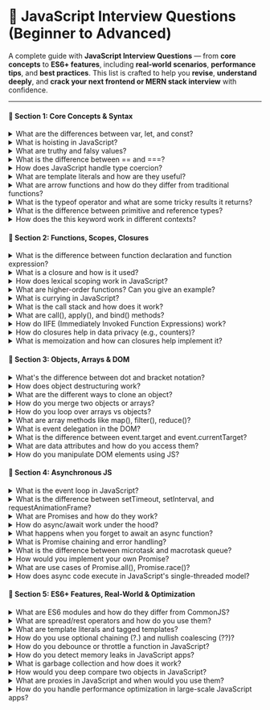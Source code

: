# 📘 JavaScript Interview Questions (Beginner to Advanced)

A complete guide with **JavaScript Interview Questions** — from **core concepts** to **ES6+ features**, including **real-world scenarios**, **performance tips**, and **best practices**. This list is crafted to help you **revise**, **understand deeply**, and **crack your next frontend or MERN stack interview** with confidence.

---
#### 🔹 Section 1: Core Concepts & Syntax
<details>
  <summary>What are the differences between var, let, and const?</summary>
  
  **Scope:**
  - `var`: Function-scoped or globally-scoped
  - `let` & `const`: Block-scoped
  
  **Hoisting:**
  - `var`: Hoisted and initialized with `undefined`
  - `let` & `const`: Hoisted but not initialized (Temporal Dead Zone)
  
  **Re-declaration:**
  - `var`: Can be re-declared
  - `let` & `const`: Cannot be re-declared in same scope
  
  **Re-assignment:**
  - `var` & `let`: Can be re-assigned
  - `const`: Cannot be re-assigned (but objects/arrays can be mutated)
  
  ```javascript
  // var example
  function example() {
    if (true) {
      var x = 1;
    }
    console.log(x); // 1 (accessible outside block)
  }
  
  // let/const example
  function example2() {
    if (true) {
      let y = 1;
      const z = 2;
    }
    console.log(y); // ReferenceError
  }
  ```
</details>

<details>
  <summary>What is hoisting in JavaScript?</summary>
  
  Hoisting is JavaScript's behavior of moving variable and function declarations to the top of their scope during compilation phase.
  
  **Function Hoisting:**
  ```javascript
  console.log(myFunction()); // "Hello!" - works due to hoisting
  
  function myFunction() {
    return "Hello!";
  }
  ```
  
  **Variable Hoisting:**
  ```javascript
  console.log(x); // undefined (not ReferenceError)
  var x = 5;
  
  // Equivalent to:
  // var x;
  // console.log(x);
  // x = 5;
  ```
  
  **let/const Hoisting (Temporal Dead Zone):**
  ```javascript
  console.log(y); // ReferenceError
  let y = 10;
  ```
</details>

<details>
  <summary>What are truthy and falsy values?</summary>
  
  **Falsy values (8 total):**
  - `false`, `0`, `-0`, `0n`, `""`, `null`, `undefined`, `NaN`
  
  **Everything else is truthy**, including:
  - `"0"`, `"false"`, `[]`, `{}`, `function(){}`
  
  ```javascript
  // Examples
  if ("") console.log("won't run"); // falsy
  if ("0") console.log("will run"); // truthy
  if ([]) console.log("will run"); // truthy
  if ({}) console.log("will run"); // truthy
  
  // Practical use
  const name = user.name || "Anonymous";
  ```
</details>

<details>
  <summary>What is the difference between == and ===?</summary>
  
  **== (Loose Equality):**
  - Performs type coercion before comparison
  - Can lead to unexpected results
  
  **=== (Strict Equality):**
  - No type coercion
  - Compares both value and type
  
  ```javascript
  // == examples
  1 == "1"        // true (string coerced to number)
  true == 1       // true 
  null == undefined // true
  [] == ""        // true
  
  // === examples
  1 === "1"       // false
  true === 1      // false
  null === undefined // false
  
  // Best practice: always use ===
  ```
</details>

<details>
  <summary>How does JavaScript handle type coercion?</summary>
  
  JavaScript automatically converts types when needed (implicit coercion).
  
  **String Coercion:**
  ```javascript
  "5" + 3        // "53" (number to string)
  "5" + true     // "5true"
  "5" + null     // "5null"
  ```
  
  **Number Coercion:**
  ```javascript
  "5" - 3        // 2 (string to number)
  "5" * "2"      // 10
  +"42"          // 42 (unary + operator)
  ```
  
  **Boolean Coercion:**
  ```javascript
  Boolean("")    // false
  Boolean("0")   // true
  Boolean([])    // true
  Boolean({})    // true
  ```
</details>

<details>
  <summary>What are template literals and how are they useful?</summary>
  
  Template literals use backticks (`) and allow:
  - String interpolation with `${}`
  - Multi-line strings
  - Tagged templates
  
  ```javascript
  const name = "Deepak";
  const age = 25;
  
  // String interpolation
  const message = `Hello, ${name}! You are ${age} years old.`;
  
  // Multi-line strings
  const html = `
    <div>
      <h1>${name}</h1>
      <p>Age: ${age}</p>
    </div>
  `;
  
  // Expressions
  const result = `Total: ${10 + 20}`;
  
  // Tagged templates
  function highlight(strings, ...values) {
    return strings.reduce((result, string, i) => {
      return result + string + (values[i] ? `<mark>${values[i]}</mark>` : '');
    }, '');
  }
  
  const highlighted = highlight`Hello ${name}, you are ${age} years old!`;
  ```
</details>

<details>
  <summary>What are arrow functions and how do they differ from traditional functions?</summary>
  
  **Syntax:**
  ```javascript
  // Traditional function
  function add(a, b) {
    return a + b;
  }
  
  // Arrow function
  const add = (a, b) => a + b;
  
  // Various arrow function forms
  const single = x => x * 2;           // single parameter
  const multiple = (x, y) => x + y;    // multiple parameters
  const block = x => {                 // block body
    const result = x * 2;
    return result;
  };
  ```
  
  **Key Differences:**
  1. **`this` binding**: Lexically bound (inherited from enclosing scope)
  2. **No `arguments` object**
  3. **Cannot be used as constructors**
  4. **No hoisting** (function expressions)
  
  ```javascript
  // this binding example
  const obj = {
    name: "Deepak",
    traditional: function() {
      console.log(this.name); // "Deepak"
    },
    arrow: () => {
      console.log(this.name); // undefined (window.name)
    }
  };
  ```
</details>

<details>
  <summary>What is the typeof operator and what are some tricky results it returns?</summary>
  
  `typeof` returns a string indicating the type of operand.
  
  **Normal cases:**
  ```javascript
  typeof 42          // "number"
  typeof "hello"     // "string"
  typeof true        // "boolean"
  typeof undefined   // "undefined"
  typeof Symbol()    // "symbol"
  typeof 123n        // "bigint"
  typeof function(){} // "function"
  ```
  
  **Tricky cases:**
  ```javascript
  typeof null        // "object" (famous bug in JS)
  typeof []          // "object"
  typeof {}          // "object"
  typeof new Date()  // "object"
  typeof /regex/     // "object"
  typeof NaN         // "number"
  
  // Better type checking
  Array.isArray([])           // true
  Object.prototype.toString.call(null) // "[object Null]"
  ```
</details>

<details>
  <summary>What is the difference between primitive and reference types?</summary>
  
  **Primitive Types:**
  - `number`, `string`, `boolean`, `undefined`, `null`, `symbol`, `bigint`
  - Stored by value
  - Immutable
  - Passed by value
  
  **Reference Types:**
  - `object`, `array`, `function`
  - Stored by reference
  - Mutable
  - Passed by reference
  
  ```javascript
  // Primitives
  let a = 10;
  let b = a;
  a = 20;
  console.log(b); // 10 (unchanged)
  
  // References
  let obj1 = { x: 10 };
  let obj2 = obj1;
  obj1.x = 20;
  console.log(obj2.x); // 20 (changed)
  
  // Function parameters
  function modifyPrimitive(num) {
    num = 100;
  }
  function modifyObject(obj) {
    obj.x = 100;
  }
  
  let number = 10;
  let object = { x: 10 };
  
  modifyPrimitive(number);
  modifyObject(object);
  
  console.log(number); // 10 (unchanged)
  console.log(object.x); // 100 (changed)
  ```
</details>

<details>
  <summary>How does the this keyword work in different contexts?</summary>
  
  `this` refers to the object that is executing the current function.
  
  **Global Context:**
  ```javascript
  console.log(this); // Window object (browser) or global (Node.js)
  ```
  
  **Object Method:**
  ```javascript
  const obj = {
    name: "Deepak",
    greet() {
      console.log(this.name); // "Deepak"
    }
  };
  ```
  
  **Constructor Function:**
  ```javascript
  function Person(name) {
    this.name = name;
  }
  const person = new Person("Deepak");
  ```
  
  **Arrow Functions:**
  ```javascript
  const obj = {
    name: "Deepak",
    greet: () => {
      console.log(this.name); // undefined (lexical this)
    }
  };
  ```
  
  **Event Handlers:**
  ```javascript
  button.addEventListener('click', function() {
    console.log(this); // button element
  });
  
  button.addEventListener('click', () => {
    console.log(this); // Window object
  });
  ```
  
  **Explicit Binding:**
  ```javascript
  const obj = { name: "Deepak" };
  function greet() {
    console.log(this.name);
  }
  
  greet.call(obj);    // "Deepak"
  greet.apply(obj);   // "Deepak"
  greet.bind(obj)();  // "Deepak"
  ```
</details>

#### 🔹  Section 2: Functions, Scopes, Closures

<details>
  <summary>What is the difference between function declaration and function expression?</summary>
  
  **Function Declaration:**
  ```javascript
  // Hoisted - can be called before definition
  console.log(add(2, 3)); // 5
  
  function add(a, b) {
    return a + b;
  }
  ```
  
  **Function Expression:**
  ```javascript
  // Not hoisted - cannot be called before definition
  console.log(add(2, 3)); // TypeError
  
  const add = function(a, b) {
    return a + b;
  };
  ```
  
  **Named Function Expression:**
  ```javascript
  const factorial = function fact(n) {
    return n <= 1 ? 1 : n * fact(n - 1);
  };
  ```
  
  **Key Differences:**
  - **Hoisting**: Declarations are hoisted, expressions are not
  - **Conditional Creation**: Expressions can be created conditionally
  - **IIFE**: Only expressions can be immediately invoked
</details>

<details>
  <summary>What is a closure and how is it used?</summary>
  
  A closure is a function that has access to variables in its outer (enclosing) scope even after the outer function has returned.
  
  ```javascript
  function outerFunction(x) {
    // This is the outer function's scope
    
    function innerFunction(y) {
      // This inner function has access to x
      console.log(x + y);
    }
    
    return innerFunction;
  }
  
  const closure = outerFunction(10);
  closure(5); // 15
  ```
  
  **Practical Examples:**
  
  **1. Data Privacy:**
  ```javascript
  function createCounter() {
    let count = 0;
    
    return {
      increment: () => ++count,
      decrement: () => --count,
      getCount: () => count
    };
  }
  
  const counter = createCounter();
  console.log(counter.getCount()); // 0
  counter.increment();
  console.log(counter.getCount()); // 1
  ```
  
  **2. Function Factories:**
  ```javascript
  function multiplyBy(factor) {
    return function(number) {
      return number * factor;
    };
  }
  
  const double = multiplyBy(2);
  const triple = multiplyBy(3);
  
  console.log(double(5)); // 10
  console.log(triple(5)); // 15
  ```
</details>

<details>
  <summary>How does lexical scoping work in JavaScript?</summary>
  
  Lexical scoping means that the accessibility of variables is determined by where they are declared in the code structure.
  
  ```javascript
  const globalVar = "global";
  
  function outerFunction() {
    const outerVar = "outer";
    
    function innerFunction() {
      const innerVar = "inner";
      
      // Has access to all three variables
      console.log(globalVar); // "global"
      console.log(outerVar);  // "outer"
      console.log(innerVar);  // "inner"
    }
    
    innerFunction();
    // console.log(innerVar); // ReferenceError
  }
  
  outerFunction();
  ```
  
  **Scope Chain:**
  1. Local scope (current function)
  2. Enclosing scope (outer functions)
  3. Global scope
  
  ```javascript
  let x = 1;
  
  function a() {
    let x = 2;
    
    function b() {
      let x = 3;
      console.log(x); // 3 (local scope wins)
    }
    
    b();
    console.log(x); // 2
  }
  
  a();
  console.log(x); // 1
  ```
</details>

<details>
  <summary>What are higher-order functions? Can you give an example?</summary>
  
  Higher-order functions are functions that:
  - Take other functions as arguments, OR
  - Return functions as results
  
  **Examples:**
  
  **1. Functions that take functions as arguments:**
  ```javascript
  const numbers = [1, 2, 3, 4, 5];
  
  // map, filter, reduce are higher-order functions
  const doubled = numbers.map(x => x * 2);
  const evens = numbers.filter(x => x % 2 === 0);
  const sum = numbers.reduce((acc, x) => acc + x, 0);
  
  // Custom higher-order function
  function processArray(arr, callback) {
    const result = [];
    for (let i = 0; i < arr.length; i++) {
      result.push(callback(arr[i]));
    }
    return result;
  }
  
  const squared = processArray([1, 2, 3], x => x * x);
  ```
  
  **2. Functions that return functions:**
  ```javascript
  function createMultiplier(multiplier) {
    return function(x) {
      return x * multiplier;
    };
  }
  
  const double = createMultiplier(2);
  const triple = createMultiplier(3);
  
  console.log(double(5)); // 10
  console.log(triple(4)); // 12
  ```
  
  **3. Both (function composition):**
  ```javascript
  function compose(f, g) {
    return function(x) {
      return f(g(x));
    };
  }
  
  const addOne = x => x + 1;
  const double = x => x * 2;
  
  const addOneThenDouble = compose(double, addOne);
  console.log(addOneThenDouble(3)); // 8 (3 + 1 = 4, 4 * 2 = 8)
  ```
</details>

<details>
  <summary>What is currying in JavaScript?</summary>
  
  Currying is transforming a function with multiple arguments into a sequence of functions, each taking a single argument.
  
  **Basic Example:**
  ```javascript
  // Regular function
  function add(a, b, c) {
    return a + b + c;
  }
  
  // Curried version
  function curriedAdd(a) {
    return function(b) {
      return function(c) {
        return a + b + c;
      };
    };
  }
  
  // Usage
  console.log(add(1, 2, 3)); // 6
  console.log(curriedAdd(1)(2)(3)); // 6
  
  // Partial application
  const addOne = curriedAdd(1);
  const addOneAndTwo = addOne(2);
  console.log(addOneAndTwo(3)); // 6
  ```
  
  **Arrow Function Version:**
  ```javascript
  const curriedAdd = a => b => c => a + b + c;
  ```
  
  **Generic Curry Function:**
  ```javascript
  function curry(fn) {
    return function curried(...args) {
      if (args.length >= fn.length) {
        return fn.apply(this, args);
      }
      return function(...nextArgs) {
        return curried.apply(this, args.concat(nextArgs));
      };
    };
  }
  
  const add = (a, b, c) => a + b + c;
  const curriedAdd = curry(add);
  
  console.log(curriedAdd(1)(2)(3)); // 6
  console.log(curriedAdd(1, 2)(3)); // 6
  console.log(curriedAdd(1)(2, 3)); // 6
  ```
  
  **Practical Use Cases:**
  - Event handling
  - Reusable configuration functions
  - Functional composition
</details>

<details>
  <summary>What is the call stack and how does it work?</summary>
  
  The call stack is a data structure that keeps track of function calls in a JavaScript program. It uses a Last In, First Out (LIFO) principle.
  
  **How it works:**
  1. When a function is called, it's pushed onto the stack
  2. When a function returns, it's popped off the stack
  3. The engine executes functions from the top of the stack
  4. If the stack gets too deep, it causes a "stack overflow" error
  
  **Example:**
  ```javascript
  function first() {
    console.log('First function start');
    second();
    console.log('First function end');
  }
  
  function second() {
    console.log('Second function start');
    third();
    console.log('Second function end');
  }
  
  function third() {
    console.log('Third function');
  }
  
  first();
  ```
  
  **Call Stack Visualization:**
  ```
  Step 1: first() called
  ┌─────────┐
  │ first() │
  └─────────┘
  
  Step 2: second() called from first()
  ┌──────────┐
  │ second() │
  ├──────────┤
  │ first()  │
  └──────────┘
  
  Step 3: third() called from second()
  ┌─────────┐
  │ third() │
  ├─────────┤
  │second() │
  ├─────────┤
  │ first() │
  └─────────┘
  
  Step 4: third() returns
  ┌──────────┐
  │ second() │
  ├──────────┤
  │ first()  │
  └──────────┘
  
  Step 5: second() returns
  ┌─────────┐
  │ first() │
  └─────────┘
  
  Step 6: first() returns - stack empty
  ```
  
  **Stack Overflow Example:**
  ```javascript
  function recursiveFunction() {
    recursiveFunction(); // Infinite recursion
  }
  
  recursiveFunction(); // RangeError: Maximum call stack size exceeded
  ```
</details>

<details>
  <summary>What are call(), apply(), and bind() methods?</summary>
  
  These methods allow you to explicitly set the `this` context and invoke functions with specific arguments.
  
  **call():**
  - Invokes function immediately with specified `this` value
  - Arguments passed individually
  
  ```javascript
  const person = { name: 'Deepak' };
  
  function greet(greeting, punctuation) {
    console.log(`${greeting}, ${this.name}${punctuation}`);
  }
  
  greet.call(person, 'Hello', '!'); // "Hello, Deepak!"
  ```
  
  **apply():**
  - Similar to `call()` but arguments passed as an array
  - Useful when you have arguments in array form
  
  ```javascript
  const person = { name: 'Deepak' };
  
  function greet(greeting, punctuation) {
    console.log(`${greeting}, ${this.name}${punctuation}`);
  }
  
  greet.apply(person, ['Hello', '!']); // "Hello, Deepak!"
  
  // Practical use: finding max in array
  const numbers = [1, 5, 3, 9, 2];
  const max = Math.max.apply(null, numbers); // 9
  ```
  
  **bind():**
  - Returns a new function with specified `this` value
  - Does not invoke immediately
  - Can also partially apply arguments
  
  ```javascript
  const person = { name: 'Deepak' };
  
  function greet(greeting, punctuation) {
    console.log(`${greeting}, ${this.name}${punctuation}`);
  }
  
  const boundGreet = greet.bind(person, 'Hello');
  boundGreet('!'); // "Hello, Deepak!"
  
  // Event handler example
  const button = document.getElementById('myButton');
  const handler = {
    message: 'Button clicked!',
    handleClick: function(event) {
      console.log(this.message);
    }
  };
  
  button.addEventListener('click', handler.handleClick.bind(handler));
  ```
  
  **Comparison:**
  ```javascript
  const obj = { x: 42 };
  
  function test(a, b) {
    console.log(this.x, a, b);
  }
  
  test.call(obj, 1, 2);      // 42 1 2 (immediate invocation)
  test.apply(obj, [1, 2]);   // 42 1 2 (immediate invocation)
  test.bind(obj, 1, 2)();    // 42 1 2 (returns new function)
  ```
</details>

<details>
  <summary>How do IIFE (Immediately Invoked Function Expressions) work?</summary>
  
  IIFE is a function that runs immediately after it's defined. It's commonly used to create a private scope and avoid polluting the global namespace.
  
  **Basic Syntax:**
  ```javascript
  // Method 1: Wrapping function in parentheses
  (function() {
    console.log('IIFE executed!');
  })();
  
  // Method 2: Wrapping entire expression
  (function() {
    console.log('IIFE executed!');
  }());
  
  // Arrow function IIFE
  (() => {
    console.log('Arrow IIFE executed!');
  })();
  ```
  
  **With Parameters:**
  ```javascript
  (function(name, age) {
    console.log(`Hello, ${name}! You are ${age} years old.`);
  })('Deepak', 25);
  
  // Passing global objects
  (function(window, document) {
    // Use window and document safely
    console.log('Window:', window);
    console.log('Document:', document);
  })(window, document);
  ```
  
  **Creating Private Scope:**
  ```javascript
  const counter = (function() {
    let count = 0; // Private variable
    
    return {
      increment: function() {
        count++;
        return count;
      },
      decrement: function() {
        count--;
        return count;
      },
      getCount: function() {
        return count;
      }
    };
  })();
  
  console.log(counter.increment()); // 1
  console.log(counter.increment()); // 2
  console.log(counter.getCount());  // 2
  // console.log(count); // ReferenceError: count is not defined
  ```
  
  **Module Pattern:**
  ```javascript
  const MyModule = (function() {
    // Private variables and functions
    let privateVar = 'I am private';
    
    function privateFunction() {
      console.log('This is private');
    }
    
    // Public API
    return {
      publicMethod: function() {
        console.log('This is public');
        privateFunction(); // Can access private function
      },
      getPrivateVar: function() {
        return privateVar;
      }
    };
  })();
  
  MyModule.publicMethod(); // "This is public" then "This is private"
  console.log(MyModule.getPrivateVar()); // "I am private"
  ```
  
  **Use Cases:**
  - Avoiding global namespace pollution
  - Creating modules with private/public members
  - Initialization code that runs once
  - Creating closures with specific values
</details>

<details>
  <summary>How do closures help in data privacy (e.g., counters)?</summary>
  
  Closures provide a way to create private variables and methods in JavaScript by encapsulating data within a function scope that's not accessible from outside.
  
  **Simple Counter Example:**
  ```javascript
  function createCounter() {
    let count = 0; // Private variable
    
    return function() {
      count++; // Access to private variable
      return count;
    };
  }
  
  const counter1 = createCounter();
  const counter2 = createCounter();
  
  console.log(counter1()); // 1
  console.log(counter1()); // 2
  console.log(counter2()); // 1 (independent counter)
  console.log(counter1()); // 3
  
  // count is not accessible directly
  // console.log(count); // ReferenceError: count is not defined
  ```
  
  **Advanced Counter with Multiple Methods:**
  ```javascript
  function createAdvancedCounter(initialValue = 0) {
    let count = initialValue; // Private variable
    
    return {
      increment: function() {
        count++;
        return count;
      },
      decrement: function() {
        count--;
        return count;
      },
      getValue: function() {
        return count;
      },
      reset: function() {
        count = initialValue;
        return count;
      }
    };
  }
  
  const counter = createAdvancedCounter(10);
  console.log(counter.getValue()); // 10
  console.log(counter.increment()); // 11
  console.log(counter.decrement()); // 10
  console.log(counter.reset()); // 10
  ```
  
  **Bank Account Example:**
  ```javascript
  function createBankAccount(initialBalance) {
    let balance = initialBalance; // Private variable
    let transactionHistory = []; // Private variable
    
    return {
      deposit: function(amount) {
        if (amount > 0) {
          balance += amount;
          transactionHistory.push(`Deposited: $${amount}`);
          return balance;
        }
        throw new Error('Deposit amount must be positive');
      },
      
      withdraw: function(amount) {
        if (amount > 0 && amount <= balance) {
          balance -= amount;
          transactionHistory.push(`Withdrawn: $${amount}`);
          return balance;
        }
        throw new Error('Invalid withdrawal amount');
      },
      
      getBalance: function() {
        return balance;
      },
      
      getHistory: function() {
        return [...transactionHistory]; // Return copy, not reference
      }
    };
  }
  
  const account = createBankAccount(1000);
  console.log(account.deposit(200)); // 1200
  console.log(account.withdraw(100)); // 1100
  console.log(account.getBalance()); // 1100
  console.log(account.getHistory()); // ["Deposited: $200", "Withdrawn: $100"]
  
  // Private variables are not accessible
  // console.log(balance); // ReferenceError
  ```
  
  **Configuration Object with Private Settings:**
  ```javascript
  function createConfig() {
    const privateSettings = { // Private object
      apiKey: 'secret-key-123',
      debugMode: false,
      maxRetries: 3
    };
    
    return {
      get: function(key) {
        return privateSettings[key];
      },
      
      set: function(key, value) {
        if (key === 'apiKey') {
          throw new Error('API key cannot be changed');
        }
        privateSettings[key] = value;
      },
      
      isDebugMode: function() {
        return privateSettings.debugMode;
      }
    };
  }
  
  const config = createConfig();
  console.log(config.get('maxRetries')); // 3
  config.set('debugMode', true);
  console.log(config.isDebugMode()); // true
  // config.set('apiKey', 'new-key'); // Error: API key cannot be changed
  ```
</details>

<details>
  <summary>What is memoization and how can closures help implement it?</summary>
  
  Memoization is an optimization technique that stores the results of expensive function calls and returns the cached result when the same inputs occur again.
  
  **Basic Memoization Example:**
  ```javascript
  function memoize(fn) {
    const cache = {}; // Private cache using closure
    
    return function(...args) {
      const key = JSON.stringify(args);
      
      if (cache[key]) {
        console.log('Cache hit!');
        return cache[key];
      }
      
      console.log('Computing result...');
      const result = fn.apply(this, args);
      cache[key] = result;
      
      return result;
    };
  }
  
  // Expensive function example
  function fibonacci(n) {
    if (n <= 1) return n;
    return fibonacci(n - 1) + fibonacci(n - 2);
  }
  
  const memoizedFibonacci = memoize(fibonacci);
  
  console.log(memoizedFibonacci(10)); // Computing result... 55
  console.log(memoizedFibonacci(10)); // Cache hit! 55
  ```
  
  **Advanced Memoization with TTL (Time To Live):**
  ```javascript
  function memoizeWithTTL(fn, ttl = 5000) {
    const cache = {}; // Private cache
    
    return function(...args) {
      const key = JSON.stringify(args);
      const now = Date.now();
      
      // Check if cached result exists and hasn't expired
      if (cache[key] && (now - cache[key].timestamp) < ttl) {
        console.log('Cache hit!');
        return cache[key].value;
      }
      
      console.log('Computing result...');
      const result = fn.apply(this, args);
      
      // Store result with timestamp
      cache[key] = {
        value: result,
        timestamp: now
      };
      
      return result;
    };
  }
  
  const expensiveOperation = (x, y) => {
    // Simulate expensive operation
    let sum = 0;
    for (let i = 0; i < 1000000; i++) {
      sum += x * y;
    }
    return sum;
  };
  
  const memoizedOperation = memoizeWithTTL(expensiveOperation, 3000);
  ```
  
  **Memoization with Size Limit (LRU Cache):**
  ```javascript
  function memoizeWithLimit(fn, limit = 100) {
    const cache = new Map(); // Using Map to maintain insertion order
    
    return function(...args) {
      const key = JSON.stringify(args);
      
      if (cache.has(key)) {
        // Move to end (most recently used)
        const value = cache.get(key);
        cache.delete(key);
        cache.set(key, value);
        console.log('Cache hit!');
        return value;
      }
      
      console.log('Computing result...');
      const result = fn.apply(this, args);
      
      // Remove oldest entry if cache is full
      if (cache.size >= limit) {
        const firstKey = cache.keys().next().value;
        cache.delete(firstKey);
      }
      
      cache.set(key, result);
      return result;
    };
  }
  ```
  
  **Practical Example - API Call Memoization:**
  ```javascript
  function memoizeApiCall() {
    const cache = {}; // Private cache
    const pendingRequests = {}; // Prevent duplicate requests
    
    return async function fetchUser(userId) {
      const key = `user-${userId}`;
      
      // Return cached result if available
      if (cache[key]) {
        console.log('Returning cached user data');
        return cache[key];
      }
      
      // Return pending request if already in progress
      if (pendingRequests[key]) {
        console.log('Request already in progress, waiting...');
        return pendingRequests[key];
      }
      
      // Make new request
      console.log('Fetching user data from API...');
      const request = fetch(`/api/users/${userId}`)
        .then(response => response.json())
        .then(data => {
          cache[key] = data; // Cache the result
          delete pendingRequests[key]; // Remove from pending
          return data;
        })
        .catch(error => {
          delete pendingRequests[key]; // Remove from pending on error
          throw error;
        });
      
      pendingRequests[key] = request; // Track pending request
      return request;
    };
  }
  
  const memoizedFetchUser = memoizeApiCall();
  
  // Usage
  memoizedFetchUser(1).then(user => console.log(user));
  memoizedFetchUser(1).then(user => console.log(user)); // Returns cached result
  ```
  
  **Benefits of Closure-based Memoization:**
  - **Privacy**: Cache is not accessible from outside
  - **Persistence**: Cache persists between function calls
  - **Flexibility**: Can implement different caching strategies
  - **Memory Management**: Can implement cache expiration and limits
</details>

#### 🔹 Section 3: Objects, Arrays & DOM
<details>
  <summary>What's the difference between dot and bracket notation?</summary>
  
  **Dot Notation:**
  - Simpler and more concise
  - Cannot use reserved words or start with a number
  - Example: `obj.property`
  
  **Bracket Notation:**
  - More flexible, can use any string or variable
  - Useful for dynamic property access
  - Example: `obj["property"]` or `obj[varName]`
  
  ```javascript
  const obj = {
    "first-name": "Deepak",
    age: 25
  };
  
  console.log(obj.first-name); // SyntaxError
  console.log(obj["first-name"]); // "Deepak"
  
  const key = "age";
  console.log(obj[key]); // 25
  ```
</details>

<details>
  <summary>How does object destructuring work?</summary>
  
  Object destructuring allows unpacking values from objects into distinct variables.
  
  **Basic Syntax:**
  ```javascript
  const obj = { x: 1, y: 2 };
  const { x, y } = obj;
  
  console.log(x); // 1
  console.log(y); // 2
  ```
  
  **New Variable Names:**
  ```javascript
  const obj = { a: 1, b: 2 };
  const { a: alpha, b: beta } = obj;
  
  console.log(alpha); // 1
  console.log(beta); // 2
  ```
  
  **Default Values:**
  ```javascript
  const obj = { x: 1 };
  const { x, y = 10 } = obj;
  
  console.log(x); // 1
  console.log(y); // 10
  ```
  
  **Nested Destructuring:**
  ```javascript
  const obj = { p: 1, q: { r: 2 } };
  const { p, q: { r } } = obj;
  
  console.log(p); // 1
  console.log(r); // 2
  ```
  
  **Function Parameters:**
  ```javascript
  function logCoords({ x, y }) {
    console.log(`X: ${x}, Y: ${y}`);
  }
  
  const point = { x: 10, y: 20 };
  logCoords(point); // "X: 10, Y: 20"
  ```
</details>

<details>
  <summary>What are the different ways to clone an object?</summary>
  
  **1. Shallow Copy with Object.assign:**
  ```javascript
  const obj = { a: 1, b: 2 };
  const clone = Object.assign({}, obj);
  ```
  
  **2. Shallow Copy with Spread Operator:**
  ```javascript
  const obj = { a: 1, b: 2 };
  const clone = { ...obj };
  ```
  
  **3. Deep Copy with JSON.parse/JSON.stringify:**
  ```javascript
  const obj = { a: 1, b: { c: 2 } };
  const clone = JSON.parse(JSON.stringify(obj));
  ```
  
  **4. Deep Copy with Recursive Function:**
  ```javascript
  function deepClone(obj) {
    if (obj === null || typeof obj !== "object") {
      return obj;
    }
    
    if (Array.isArray(obj)) {
      const arrCopy = [];
      for (let item of obj) {
        arrCopy.push(deepClone(item));
      }
      return arrCopy;
    }
    
    const copy = {};
    for (let key in obj) {
      copy[key] = deepClone(obj[key]);
    }
    return copy;
  }
  
  const obj = { a: 1, b: { c: 2 } };
  const clone = deepClone(obj);
  ```
  
  **5. Using Libraries (e.g., Lodash):**
  ```javascript
  const _ = require('lodash');
  
  const obj = { a: 1, b: { c: 2 } };
  const clone = _.cloneDeep(obj);
  ```
</details>

<details>
  <summary>How do you merge two objects or arrays?</summary>
  
  **1. Merging Objects with Object.assign:**
  ```javascript
  const obj1 = { a: 1, b: 2 };
  const obj2 = { b: 3, c: 4 };
  
  const merged = Object.assign({}, obj1, obj2);
  // Merged: { a: 1, b: 3, c: 4 }
  ```
  
  **2. Merging Objects with Spread Operator:**
  ```javascript
  const obj1 = { a: 1, b: 2 };
  const obj2 = { b: 3, c: 4 };
  
  const merged = { ...obj1, ...obj2 };
  // Merged: { a: 1, b: 3, c: 4 }
  ```
  
  **3. Merging Arrays with concat:**
  ```javascript
  const arr1 = [1, 2, 3];
  const arr2 = [4, 5, 6];
  
  const merged = arr1.concat(arr2);
  // Merged: [1, 2, 3, 4, 5, 6]
  ```
  
  **4. Merging Arrays with Spread Operator:**
  ```javascript
  const arr1 = [1, 2, 3];
  const arr2 = [4, 5, 6];
  
  const merged = [...arr1, ...arr2];
  // Merged: [1, 2, 3, 4, 5, 6]
  ```
  
  **5. Deep Merge with Lodash:**
  ```javascript
  const _ = require('lodash');
  
  const obj1 = { a: 1, b: { x: 1 } };
  const obj2 = { b: { y: 2 }, c: 3 };
  
  const merged = _.merge({}, obj1, obj2);
  // Merged: { a: 1, b: { x: 1, y: 2 }, c: 3 }
  ```
</details>

<details>
  <summary>How do you loop over arrays vs objects?</summary>
  
  **Looping Over Arrays:**
  - Use `for`, `for...of`, or array methods (`forEach`, `map`, etc.)
  
  ```javascript
  const arr = [1, 2, 3];
  
  for (let i = 0; i < arr.length; i++) {
    console.log(arr[i]);
  }
  
  for (let value of arr) {
    console.log(value);
  }
  
  arr.forEach((value) => {
    console.log(value);
  });
  ```
  
  **Looping Over Objects:**
  - Use `for...in` or `Object.keys`/`Object.entries` with array methods
  
  ```javascript
  const obj = { a: 1, b: 2, c: 3 };
  
  for (let key in obj) {
    console.log(key, obj[key]);
  }
  
  Object.keys(obj).forEach((key) => {
    console.log(key, obj[key]);
  });
  
  Object.entries(obj).forEach(([key, value]) => {
    console.log(key, value);
  });
  ```
  
  **Key Differences:**
  - Arrays are ordered, objects are unordered
  - Arrays have a length property, objects do not
  - Use array methods for arrays, loop constructs for objects
</details>

<details>
  <summary>What are array methods like map(), filter(), reduce()?</summary>
  
  **map():**
  - Creates a new array by applying a function to each element
  - Does not modify the original array
  
  ```javascript
  const arr = [1, 2, 3];
  const doubled = arr.map(x => x * 2);
  // doubled: [2, 4, 6]
  ```
  
  **filter():**
  - Creates a new array with elements that pass the test implemented by the provided function
  - Does not modify the original array
  
  ```javascript
  const arr = [1, 2, 3, 4, 5];
  const evens = arr.filter(x => x % 2 === 0);
  // evens: [2, 4]
  ```
  
  **reduce():**
  - Executes a reducer function (that you provide) on each element of the array, resulting in a single output value
  - Does not modify the original array
  
  ```javascript
  const arr = [1, 2, 3, 4, 5];
  const sum = arr.reduce((acc, x) => acc + x, 0);
  // sum: 15
  ```
  
  **Chaining Example:**
  ```javascript
  const arr = [1, 2, 3, 4, 5];
  
  const result = arr
    .filter(x => x % 2 === 0)
    .map(x => x * 2)
    .reduce((acc, x) => acc + x, 0);
  
  // result: 20
  ```
</details>

<details>
  <summary>What is event delegation in the DOM?</summary>
  
  Event delegation is a technique that involves using a single event listener to manage events for multiple elements, typically by taking advantage of event bubbling.
  
  **Example Scenario:**
  - A list of items where each item has a button
  - Instead of adding a click event listener to each button, you add one to the parent element
  
  **Advantages:**
  - **Performance:** Fewer event listeners mean less memory usage and improved performance, especially with many elements
  - **Dynamic Elements:** Works for elements added in the future (e.g., via AJAX), as the event listener is on the parent
  
  **Example Code:**
  ```javascript
  // HTML structure
  <ul id="itemList">
    <li>Item 1 <button>Delete</button></li>
    <li>Item 2 <button>Delete</button></li>
    <li>Item 3 <button>Delete</button></li>
  </ul>
  
  // JavaScript
  document.getElementById('itemList').addEventListener('click', function(event) {
    if (event.target.tagName === 'BUTTON') {
      const listItem = event.target.parentNode;
      listItem.parentNode.removeChild(listItem);
    }
  });
  ```
</details>

<details>
  <summary>What is the difference between event.target and event.currentTarget?</summary>
  
  **event.target:**
  - Refers to the element that triggered the event (the "actual" target)
  - Could be a child element, if the event was triggered by a nested element
  
  **event.currentTarget:**
  - Refers to the element to which the event handler is attached (the "current" target)
  - Remains constant during the event propagation, unlike event.target
  
  **Example Code:**
  ```javascript
  // HTML structure
  <div id="parent">
    <button id="child">Click Me</button>
  </div>
  
  // JavaScript
  document.getElementById('parent').addEventListener('click', function(event) {
    console.log('event.target:', event.target.id);
    console.log('event.currentTarget:', event.currentTarget.id);
  });
  ```
  
  **In the example above:**
  - If the button is clicked:
    - `event.target` will be `"child"`
    - `event.currentTarget` will be `"parent"`
  - If the parent div is clicked:
    - Both `event.target` and `event.currentTarget` will be `"parent"`
</details>

<details>
  <summary>What are data attributes and how do you access them?</summary>
  
  Data attributes are custom attributes that start with `data-` and are used to store extra information on standard, semantic HTML elements.
  
  **Defining Data Attributes:**
  ```html
  <div id="myElement" data-user-id="123" data-role="admin"></div>
  ```
  
  **Accessing Data Attributes in JavaScript:**
  - Using `getAttribute` and `setAttribute` methods
  - Using the `dataset` property (modern browsers)
  
  **Example Code:**
  ```javascript
  // Using getAttribute
  const element = document.getElementById('myElement');
  const userId = element.getAttribute('data-user-id');
  const role = element.getAttribute('data-role');
  
  console.log(userId); // "123"
  console.log(role);   // "admin"
  
  // Using dataset
  const userId2 = element.dataset.userId;
  const role2 = element.dataset.role;
  
  console.log(userId2); // "123"
  console.log(role2);   // "admin"
  ```
  
  **Note:**
  - Data attributes are always stored as strings.
  - They are useful for embedding custom data attributes on all HTML elements.
  - They can be accessed and modified easily using JavaScript.
</details>

<details>
  <summary>How do you manipulate DOM elements using JS?</summary>
  
  JavaScript can manipulate DOM elements in several ways:
  
  **1. Selecting Elements:**
  - `getElementById`, `getElementsByClassName`, `getElementsByTagName`
  - `querySelector` and `querySelectorAll` (CSS selector syntax)
  
  **2. Modifying Elements:**
  - Changing `innerHTML`, `textContent`, or `innerText`
  - Modifying attributes with `setAttribute` or directly (e.g., `element.src = '...'`)
  - Changing styles with `style` property or `classList` methods
  
  **3. Creating and Inserting Elements:**
  - Creating elements with `document.createElement`
  - Inserting elements with `appendChild`, `insertBefore`, or `replaceChild`
  
  **4. Removing Elements:**
  - Removing with `removeChild` or `element.remove()`
  
  **Example Code:**
  ```javascript
  // HTML structure
  <div id="app"></div>
  
  // JavaScript
  const app = document.getElementById('app');
  
  // 1. Creating a new element
  const newElement = document.createElement('div');
  newElement.textContent = 'Hello, World!';
  newElement.setAttribute('data-role', 'message');
  
  // 2. Inserting the new element
  app.appendChild(newElement);
  
  // 3. Modifying the element
  newElement.style.color = 'blue';
  
  // 4. Removing the element
  // app.removeChild(newElement);
  ```
  
  **Note:**
  - Always ensure the DOM is fully loaded before manipulating it (e.g., place scripts at the end of the body or use `DOMContentLoaded` event).
  - Be cautious with `innerHTML` as it can expose your code to XSS attacks if used with untrusted content.
</details>

#### 🔹 Section 4: Asynchronous JS
<details>
  <summary>What is the event loop in JavaScript?</summary>
  
  The event loop is a mechanism that allows JavaScript to perform non-blocking I/O operations, despite being single-threaded, by offloading operations to the system kernel whenever possible.
  
  **How It Works:**
  1. Execute the top item in the stack (synchronous code).
  2. If the stack is empty, check the message queue.
  3. If there's a message in the queue, push its associated callback onto the stack.
  4. Repeat until the queue is empty or the stack is not empty.
  
  **Example:**
  ```javascript
  console.log('Start');
  
  setTimeout(() => {
    console.log('Timeout 1');
  }, 0);
  
  new Promise((resolve) => {
    console.log('Promise 1');
    resolve();
  }).then(() => {
    console.log('Promise 1 resolved');
  });
  
  setTimeout(() => {
    console.log('Timeout 2');
  }, 100);
  
  Promise.resolve().then(() => {
    console.log('Promise 2 resolved');
  });
  
  console.log('End');
  ```
  
  **Output Order:**
  1. Start
  2. Promise 1
  3. End
  4. Promise 1 resolved
  5. Promise 2 resolved
  6. Timeout 1
  7. Timeout 2
  
  **Note:**
  - The event loop enables JavaScript's concurrency model, allowing it to perform other tasks while waiting for I/O operations to complete.
  - Understanding the event loop is crucial for mastering asynchronous programming in JavaScript.
</details>

<details>
  <summary>What is the difference between setTimeout, setInterval, and requestAnimationFrame?</summary>
  
  **setTimeout:**
  - Executes a single callback after a specified delay (in milliseconds).
  - Does not repeat.
  
  **setInterval:**
  - Repeatedly executes a callback with a fixed time delay between each call.
  - Continues until cleared.
  
  **requestAnimationFrame:**
  - Tells the browser that you wish to perform an animation and requests that the browser calls a specified function to update an animation before the next repaint.
  - Optimized for animations, provides a smoother experience.
  
  **Example:**
  ```javascript
  console.log('Start');
  
  setTimeout(() => {
    console.log('setTimeout 1');
  }, 0);
  
  setInterval(() => {
    console.log('setInterval 1');
  }, 1000);
  
  requestAnimationFrame(() => {
    console.log('requestAnimationFrame 1');
  });
  
  setTimeout(() => {
    console.log('setTimeout 2');
  }, 0);
  
  requestAnimationFrame(() => {
    console.log('requestAnimationFrame 2');
  });
  
  console.log('End');
  ```
  
  **Output Order:**
  ```
  1. Start
  2. End
  3. requestAnimationFrame 1
  4. requestAnimationFrame 2
  5. setTimeout 1
  6. setTimeout 2
  7. setInterval 1 (after 1000ms)
  ```
  
  **Note:**
  - `setTimeout` and `setInterval` are part of the Web API, not the JavaScript language itself. They are provided by the browser (or Node.js) environment.
  - `requestAnimationFrame` is specifically designed for animations and should be preferred over `setTimeout`/`setInterval` for this purpose.
  - Always clear intervals with `clearInterval` to avoid potential memory leaks.
</details>

<details>
  <summary>What are Promises and how do they work?</summary>
  
  Promises are objects that represent the eventual completion (or failure) of an asynchronous operation and its resulting value.
  
  **States of a Promise:**
  - `pending`: Initial state, neither fulfilled nor rejected.
  - `fulfilled`: The operation completed successfully.
  - `rejected`: The operation failed.
  
  **Key Methods:**
  - `then(onFulfilled, onRejected)`: Adds fulfillment and rejection handlers to the promise, and returns a new promise resolving to the return value of the called handler.
  - `catch(onRejected)`: Adds a rejection handler callback to the promise and returns a new promise.
  - `finally(onFinally)`: Adds a handler to be called when the promise is settled, regardless of its outcome.
  
  **Example:**
  ```javascript
  const myPromise = new Promise((resolve, reject) => {
    setTimeout(() => {
      resolve('Success!');
      // or
      reject('Error!');
    }, 1000);
  });
  
  myPromise
    .then(result => {
      console.log(result); // 'Success!'
    })
    .catch(error => {
      console.log(error); // 'Error!'
    })
    .finally(() => {
      console.log('Promise settled');
    });
  ```
  
  **Note:**
  - Promises are a way to handle asynchronous operations in JavaScript, providing a cleaner alternative to callbacks.
  - They help in avoiding "callback hell" and make the code more readable and maintainable.
  - Understanding promises is crucial for working with asynchronous JavaScript, including modern features like `async`/`await`.
</details>

<details>
  <summary>How do async/await work under the hood?</summary>
  
  `async`/`await` are syntactic sugar built on top of promises, making asynchronous code look and behave like synchronous code.
  
  **How It Works:**
  - An `async` function always returns a promise. Other values are wrapped in a resolved promise automatically.
  - The `await` keyword can only be used inside `async` functions. It makes JavaScript wait until the promise is resolved or rejected, and returns the resolved value.
  
  **Example:**
  ```javascript
  function delay(ms) {
    return new Promise(resolve => setTimeout(resolve, ms));
  }
  
  async function asyncCall() {
    console.log('Calling');
    
    const result = await delay(2000);
    
    console.log('Resolved after 2 seconds');
    
    return 'Done';
  }
  
  asyncCall().then(result => console.log(result));
  ```
  
  **Output:**
  1. Calling
  2. (after 2 seconds) Resolved after 2 seconds
  3. Done
  
  **Note:**
  - `async`/`await` provides a more concise and readable way to work with asynchronous code compared to traditional promise chaining.
  - Error handling is also simplified, as you can use `try`/`catch` blocks around `await` expressions.
  - However, under the hood, `async`/`await` is still using promises, and the event loop continues to manage the asynchronous operations.
</details>

<details>
  <summary>What happens when you forget to await an async function?</summary>
  
  If you forget to `await` an `async` function, the function will return a promise immediately, and the code will continue executing without waiting for the promise to resolve or reject.
  
  **Example:**
  ```javascript
  async function foo() {
    console.log('Start');
    await delay(2000);
    console.log('End');
  }
  
  function bar() {
    console.log('Bar');
  }
  
  foo();
  bar();
  ```
  
  **Output:**
  1. Start
  2. Bar
  3. (after 2 seconds) End
  
  **Note:**
  - In the example, `bar()` is called before the promise inside `foo()` is resolved, because `foo()` is not awaited.
  - This can lead to unexpected behavior, especially if the subsequent code depends on the completion of the `async` function.
  - It's important to always `await` an `async` function or handle its returned promise appropriately.
</details>

<details>
  <summary>What is Promise chaining and error handling?</summary>
  
  Promise chaining is the process of linking multiple `.then()` calls together, allowing you to perform a series of asynchronous operations in sequence.
  
  **Example:**
  ```javascript
  asyncFunction1()
    .then(result1 => {
      // Handle result1
      return asyncFunction2(result1);
    })
    .then(result2 => {
      // Handle result2
      return asyncFunction3(result2);
    })
    .then(finalResult => {
      // Handle final result
    })
    .catch(error => {
      // Handle any error that occurred in the chain
    });
  ```
  
  **Error Handling:**
  - Errors in a promise chain can be caught using a `.catch()` method at the end of the chain.
  - If any promise in the chain is rejected, the control is passed to the nearest rejection handler.
  
  **Example:**
  ```javascript
  asyncFunction1()
    .then(result1 => {
      return asyncFunction2(result1);
    })
    .then(result2 => {
      return asyncFunction3(result2);
    })
    .catch(error => {
      // Handle error from any of the above functions
    });
  ```
  
  **Note:**
  - Promise chaining allows for cleaner and more readable asynchronous code, avoiding the "pyramid of doom" associated with nested callbacks.
  - Proper error handling in promise chains is crucial to avoid unhandled promise rejections and to ensure that errors are caught and managed appropriately.
</details>

<details>
  <summary>What is the difference between microtask and macrotask queue?</summary>
  
  Both microtasks and macrotasks are part of the JavaScript event loop, but they have different purposes and priorities.
  
  **Macrotask Queue (Task Queue):**
  - Contains tasks like `setTimeout`, `setInterval`, and I/O tasks.
  - Executes tasks in the order they were added, after the current stack is empty.
  
  **Microtask Queue (Job Queue):**
  - Contains tasks like promise callbacks (`.then`, `.catch`, `.finally`) and `MutationObserver` callbacks.
  - Has a higher priority than the macrotask queue. Microtasks are executed before the next repaint and before any macrotasks.
  
  **Example:**
  ```javascript
  console.log('Script start');
  
  setTimeout(() => {
    console.log('setTimeout 1');
  }, 0);
  
  Promise.resolve()
    .then(() => {
      console.log('Promise 1');
    })
    .then(() => {
      console.log('Promise 2');
    });
  
  setTimeout(() => {
    console.log('setTimeout 2');
  }, 0);
  
  console.log('Script end');
  ```
  
  **Output Order:**
  1. Script start
  2. Script end
  3. Promise 1
  4. Promise 2
  5. setTimeout 1
  6. setTimeout 2
  
  **Note:**
  - Understanding the difference between microtask and macrotask queues is important for mastering the JavaScript event loop and for writing efficient asynchronous code.
  - Microtasks are used for high-priority tasks that need to be executed immediately after the currently executing script and before any rendering or I/O tasks.
</details>

<details>
  <summary>How would you implement your own Promise?</summary>
  
  Implementing a basic version of a Promise involves creating an object with `pending`, `fulfilled`, and `rejected` states, and `then`, `catch`, and `finally` methods.
  
  **Basic Structure:**
  ```javascript
  class MyPromise {
    constructor(executor) {
      this.state = 'pending';
      this.value = undefined;
      this.reason = undefined;
      
      const resolve = (value) => {
        if (this.state === 'pending') {
          this.state = 'fulfilled';
          this.value = value;
        }
      };
      
      const reject = (reason) => {
        if (this.state === 'pending') {
          this.state = 'rejected';
          this.reason = reason;
        }
      };
      
      try {
        executor(resolve, reject);
      } catch (error) {
        reject(error);
      }
    }
    
    then(onFulfilled, onRejected) {
      // Handle fulfillment and rejection
      // Return a new promise
    }
    
    catch(onRejected) {
      // Handle rejection
      // Return a new promise
    }
    
    finally(onFinally) {
      // Add a handler to be called when the promise is settled
      // Return a new promise
    }
  }
  ```
  
  **Basic Usage:**
  ```javascript
  const myPromise = new MyPromise((resolve, reject) => {
    setTimeout(() => {
      resolve('Success!');
      // or
      reject('Error!');
    }, 1000);
  });
  
  myPromise
    .then(result => {
      console.log(result); // 'Success!'
    })
    .catch(error => {
      console.log(error); // 'Error!'
    })
    .finally(() => {
      console.log('Promise settled');
    });
  ```
  
  **Note:**
  - This is a very basic implementation and lacks many features and optimizations of native promises.
  - Implementing a full-fledged promise library is complex and requires handling various edge cases and ensuring compliance with the Promises/A+ specification.
  - However, this basic structure provides a starting point for understanding how promises work under the hood.
</details>

<details>
  <summary>What are use cases of Promise.all(), Promise.race()?</summary>
  
  **Promise.all():**
  - Waits for all promises to be resolved or for any to be rejected.
  - Useful for running multiple asynchronous operations in parallel and waiting for all of them to complete.
  - Returns a single promise that resolves to an array of the results.
  
  **Example:**
  ```javascript
  const promise1 = Promise.resolve(3);
  const promise2 = new Promise((resolve, reject) => {
    setTimeout(resolve, 100, 'foo');
  });
  const promise3 = 42;
  
  Promise.all([promise1, promise2, promise3]).then((values) => {
    console.log(values); // [3, "foo", 42]
  });
  ```
  
  **Promise.race():**
  - Returns a promise that resolves or rejects as soon as one of the promises in the iterable resolves or rejects, with the value or reason from that promise.
  - Useful for setting a timeout for a promise or for reacting to the first completed promise in a group.
  
  **Example:**
  ```javascript
  const promise1 = new Promise((resolve, reject) => {
    setTimeout(resolve, 500, 'one');
  });
  const promise2 = new Promise((resolve, reject) => {
    setTimeout(resolve, 100, 'two');
  });
  
  Promise.race([promise1, promise2]).then((value) => {
    console.log(value); // "two" (because it resolves first)
  });
  ```
  
  **Note:**
  - `Promise.all()` and `Promise.race()` are static methods of the `Promise` class and are used to handle multiple promises more easily.
  - They are part of the modern JavaScript (ES6+) promise implementation and are widely used in real-world applications for handling asynchronous operations.
</details>

<details>
  <summary>How does async code execute in JavaScript's single-threaded model?</summary>
  
  JavaScript executes async code in its single-threaded model using the event loop, which manages the execution of asynchronous tasks, allowing JavaScript to perform non-blocking I/O operations.
  
  **How It Works:**
  1. JavaScript engine starts and executes the script.
  2. When it encounters an async operation (like `setTimeout`, `Promise`, etc.), it offloads the operation to the system kernel or to a web API (in browsers).
  3. The engine continues executing the rest of the code without waiting for the async operation to complete.
  4. Once the async operation is complete, the callback associated with it is added to the message queue.
  5. The event loop continuously checks the call stack and the message queue.
  6. If the call stack is empty, it pushes the first callback from the message queue to the call stack, executing it.
  7. This process continues, allowing JavaScript to handle multiple async operations efficiently, despite being single-threaded.
  
  **Visual Representation:**
  ```
  Call Stack
  ┌─────────────┐
  │ Main Thread │
  └─────────────┘
         │
         ▼
  ┌─────────────┐
  │  Web APIs   │
  └─────────────┘
         │
         ▼
  ┌─────────────┐
  │  Message    │
  │    Queue     │
  └─────────────┘
  ```
  
  **Note:**
  - Understanding how async code executes in JavaScript's single-threaded model is crucial for mastering asynchronous programming and for writing efficient, high-performance JavaScript code.
  - It helps in avoiding common pitfalls and in leveraging JavaScript's concurrency model effectively.
</details>

#### 🔹 Section 5: ES6+ Features, Real-World & Optimization
<details>
  <summary>What are ES6 modules and how do they differ from CommonJS?</summary>
  
  ES6 modules are a standardized way to define and use modules in JavaScript, introduced in ECMAScript 2015 (ES6).
  
  **Key Features:**
  - **Syntax:** Uses `import` and `export` statements.
  - **Asynchronous Loading:** Modules are loaded asynchronously by default.
  - **Static Structure:** The structure of imports and exports is static and known at compile time.
  
  **Example:**
  ```javascript
  // lib.js
  export const pi = 3.14;
  export function add(x, y) {
    return x + y;
  }
  
  // app.js
  import { pi, add } from './lib.js';
  
  console.log(pi); // 3.14
  console.log(add(2, 3)); // 5
  ```
  
  **Differences with CommonJS:**
  - **Syntax:** CommonJS uses `require` and `module.exports`.
  - **Loading:** CommonJS modules are loaded synchronously, which can be a drawback for performance in some cases.
  - **Compilation:** CommonJS is a runtime module system, while ES6 modules are a compile-time module system.
  
  **Example of CommonJS:**
  ```javascript
  // lib.js
  const pi = 3.14;
  function add(x, y) {
    return x + y;
  }
  module.exports = { pi, add };
  
  // app.js
  const { pi, add } = require('./lib');
  
  console.log(pi); // 3.14
  console.log(add(2, 3)); // 5
  ```
  
  **Note:**
  - ES6 modules are now widely supported in modern JavaScript environments, including Node.js (from version 12 with the `--experimental-modules` flag, and stable from version 14).
  - They provide a more powerful and flexible way to work with modules in JavaScript, addressing many of the shortcomings of earlier module systems like CommonJS.
  - When working on modern JavaScript applications, especially with frameworks like React, Angular, or Vue, you'll be using ES6 modules.
</details>

<details>
  <summary>What are spread/rest operators and how do you use them?</summary>
  
  The spread and rest operators are represented by the same syntax: `...`. They are used for different purposes based on the context.
  
  **Spread Operator:**
  - Used to expand or spread iterables (like arrays) into individual elements.
  - Often used in function calls, array literals, or object literals.
  
  **Example:**
  ```javascript
  const arr = [1, 2, 3];
  const newArr = [4, 5, ...arr, 6];
  
  console.log(newArr); // [4, 5, 1, 2, 3, 6]
  ```
  
  **Rest Operator:**
  - Used to collect multiple elements and pack them into an array.
  - Often used in function parameters to handle variable numbers of arguments.
  
  **Example:**
  ```javascript
  function sum(...numbers) {
    return numbers.reduce((acc, num) => acc + num, 0);
  }
  
  console.log(sum(1, 2, 3, 4)); // 10
  ```
  
  **Differences:**
  - **Spread** is used to unpack elements, while **rest** is used to pack elements.
  - They look the same but are used in opposite situations.
  
  **Note:**
  - The spread and rest operators provide a more concise and readable way to work with arrays and objects in JavaScript.
  - They are part of the ES6+ feature set and are widely used in modern JavaScript development.
  - Understanding these operators is essential for working with modern JavaScript, especially in functional programming patterns and in frameworks like React.
</details>

<details>
  <summary>What are template literals and tagged templates?</summary>
  
  Template literals are string literals that allow embedded expressions, multi-line strings, and string interpolation. They are enclosed by backticks (`` ` ``) instead of single or double quotes.
  
  **Features:**
  - **String Interpolation:** Embed variables and expressions using `${expression}` syntax.
  - **Multi-line Strings:** Create strings that span multiple lines without using escape characters.
  - **Tagged Templates:** Call a function (a "tag") with the template literal and its interpolated values.
  
  **Example:**
  ```javascript
  const name = 'Deepak';
  const age = 25;
  
  // String interpolation
  const greeting = `Hello, ${name}. You are ${age} years old.`;
  
  // Multi-line string
  const message = `This is a string
  that spans multiple lines.`;
  
  // Tagged template
  function tag(strings, ...values) {
    console.log(strings); // Array of string parts
    console.log(values);  // Array of interpolated values
  }
  
  const result = tag`Hello, ${name}. You are ${age} years old.`;
  ```
  
  **Note:**
  - Template literals and tagged templates provide a powerful and flexible way to work with strings in JavaScript.
  - They are part of the ES6+ feature set and are widely used in modern JavaScript development.
  - Understanding these features is essential for working with modern JavaScript, especially in frameworks like React, where template literals are often used for defining styles and templates.
</details>

<details>
  <summary>How do you use optional chaining (?.) and nullish coalescing (??)?</summary>
  
  **Optional Chaining (?.):**
  - A syntax for accessing deeply nested properties of an object without having to explicitly check each level for existence.
  - If the value before `?.` is `null` or `undefined`, the expression short-circuits and returns `undefined` instead of throwing an error.
  
  **Example:**
  ```javascript
  const user = {
    profile: {
      name: 'Deepak',
      age: 25
    }
  };
  
  console.log(user.profile?.name); // 'Deepak'
  console.log(user.profile?.address?.city); // undefined
  ```
  
  **Nullish Coalescing (??):**
  - A logical operator that returns its right-hand side operand when its left-hand side operand is `null` or `undefined`, and otherwise returns its left-hand side operand.
  - It is similar to the logical OR (`||`) operator, but it only considers `null` and `undefined` as nullish values, not other falsy values like `0`, `''`, or `false`.
  
  **Example:**
  ```javascript
  const foo = null ?? 'default string';
  const bar = 0 ?? 42;
  
  console.log(foo); // 'default string'
  console.log(bar); // 0
  ```
  
  **Combining Both:**
  ```javascript
  const user = {
    name: 'Deepak',
    preferences: null
  };
  
  const userPreferences = user.preferences ?? 'default preferences';
  
  console.log(userPreferences); // 'default preferences'
  ```
  
  **Note:**
  - Optional chaining and nullish coalescing are part of the ES2020 feature set and are widely supported in modern JavaScript environments.
  - They provide a more concise and readable way to work with objects and handle default values, respectively.
  - Understanding these features is essential for working with modern JavaScript, especially in frameworks like React, where they are commonly used for handling props and state.
</details>

<details>
  <summary>How do you debounce or throttle a function in JavaScript?</summary>
  
  Debouncing and throttling are techniques to control the rate at which a function is executed, especially in the context of events that fire rapidly (like scrolling, resizing, or keypresses).
  
  **Debouncing:**
  - Ensures that a function is not called again until a certain amount of time has passed without it being called.
  - Useful for scenarios like validating input in a form, where you don't want to validate on every keystroke, but rather after the user has stopped typing for a certain period.
  
  **Example:**
  ```javascript
  function debounce(func, delay) {
    let timeout;
    return function(...args) {
      const context = this;
      clearTimeout(timeout);
      timeout = setTimeout(() => func.apply(context, args), delay);
    };
  }
  
  const handleInput = debounce((event) => {
    console.log('Input value:', event.target.value);
  }, 250);
  
  inputElement.addEventListener('input', handleInput);
  ```
  
  **Throttling:**
  - Ensures that a function is called at most once in a specified amount of time, regardless of how many times the event is triggered.
  - Useful for scenarios like handling scroll events, where you might want to execute a function at regular intervals as the user scrolls.
  
  **Example:**
  ```javascript
  function throttle(func, limit) {
    let lastFunc;
    let lastRan;
    return function(...args) {
      const context = this;
      if (!lastRan) {
        func.apply(context, args);
        lastRan = Date.now();
      } else {
        clearTimeout(lastFunc);
        lastFunc = setTimeout(() => {
          if ((Date.now() - lastRan) >= limit) {
            func.apply(context, args);
            lastRan = Date.now();
          }
        }, limit - (Date.now() - lastRan));
      }
    };
  }
  
  const handleScroll = throttle(() => {
    console.log('Scroll event fired');
  }, 1000);
  
  window.addEventListener('scroll', handleScroll);
  ```
  
  **Note:**
  - Debouncing and throttling are important techniques for optimizing performance and improving user experience in web applications.
  - They help in reducing the number of times a function is called, thus saving resources and preventing potential lag or unresponsiveness in the application.
  - Understanding and being able to implement these techniques is essential for modern JavaScript development, especially in performance-critical applications.
</details>

<details>
  <summary>How do you detect memory leaks in JavaScript apps?</summary>
  
  Detecting memory leaks in JavaScript applications can be challenging, but there are several tools and techniques that can help:
  
  **1. Chrome DevTools:**
  - The built-in Chrome DevTools provide a powerful set of tools for profiling and debugging JavaScript applications, including detecting memory leaks.
  - Use the "Memory" tab to take heap snapshots, record allocation timelines, and analyze memory distribution.
  
  **2. Heap Snapshots:**
  - Take heap snapshots at different times during the execution of your application to compare and analyze memory usage.
  - Look for objects that are not being garbage collected and are still referenced in memory.
  
  **3. Allocation Timeline:**
  - Record an allocation timeline to see how memory is allocated and freed over time.
  - Look for patterns of increasing memory usage that do not stabilize or decrease.
  
  **4. Performance Profiling:**
  - Use the "Performance" tab in Chrome DevTools to record and analyze the performance of your application.
  - Look for long-running scripts, excessive garbage collection, and other performance bottlenecks.
  
  **5. Third-Party Tools:**
  - There are several third-party tools and libraries that can help in detecting and diagnosing memory leaks in JavaScript applications, such as:
    - `memwatch-next`: A native addon for Node.js that detects memory leaks.
    - `node-inspector`: A debugger for Node.js applications that provides a web-based interface for debugging and profiling.
    - `clinic.js`: A suite of tools for diagnosing and fixing performance issues in Node.js applications.
  
  **Example of Using Chrome DevTools:**
  1. Open Chrome DevTools and go to the "Memory" tab.
  2. Take a heap snapshot by clicking on the "Take snapshot" button.
  3. Interact with your application to simulate the scenario where you suspect a memory leak.
  4. Take another heap snapshot.
  5. Compare the two snapshots to identify objects that are still in memory but should have been garbage collected.
  6. Analyze the retaining paths to understand why the objects are still referenced and not collected.
  7. Fix the identified memory leaks in your code and retest to ensure the leaks are resolved.
  
  **Note:**
  - Memory leaks can significantly impact the performance and stability of JavaScript applications, leading to increased memory usage, slowdowns, and crashes.
  - Detecting and fixing memory leaks is an essential part of JavaScript development, especially for long-running applications or applications with complex interactions and data flows.
  - Regularly profiling and monitoring the memory usage of your applications can help in early detection and prevention of memory leaks.
</details>

<details>
  <summary>What is garbage collection and how does it work?</summary>
  
  Garbage collection is the process of automatically identifying and reclaiming memory that is no longer in use by the program, in order to free up resources and prevent memory leaks.
  
  **How It Works:**
  - JavaScript uses a garbage collector to automatically manage memory.
  - The garbage collector runs in the background and periodically checks for objects in memory that are no longer reachable or needed by the program.
  - When an object is no longer reachable, its memory is reclaimed and made available for future allocations.
  
  **Reference Counting:**
  - One of the techniques used in garbage collection is reference counting.
  - Each object in memory has a reference count that tracks the number of references to it from other objects or variables.
  - When the reference count of an object drops to zero, it means the object is no longer reachable and can be garbage collected.
  
  **Mark-and-Sweep:**
  - Another common technique is the mark-and-sweep algorithm.
  - The garbage collector first "marks" all reachable objects by traversing the object graph from the root objects (like global variables or active function calls).
  - Then, it "sweeps" through the memory, reclaiming the memory of objects that were not marked (i.e., unreachable objects).
  
  **Example:**
  ```javascript
  let obj1 = { name: 'Deepak' };
  let obj2 = obj1;
  
  obj1 = null; // obj1 no longer references the object
  
  // The object is still reachable through obj2, so it won't be garbage collected yet
  
  obj2 = null; // Now the object is unreachable, and its memory can be reclaimed
  ```
  
  **Note:**
  - Garbage collection is an essential part of memory management in JavaScript, as it helps in preventing memory leaks and optimizing memory usage.
  - However, developers should not rely solely on garbage collection and should also follow best practices for memory management, such as avoiding global variables, nullifying references when no longer needed, and using tools like `WeakMap` and `WeakSet` for managing memory-sensitive data.
</details>

<details>
  <summary>How would you deep compare two objects in JavaScript?</summary>
  
  Deep comparing two objects means checking if they are equivalent in terms of structure and values, including nested objects and arrays.
  
  **1. Using JSON.stringify:**
  - A simple way to deep compare objects is to convert them to JSON strings and compare the strings.
  - This method works well for objects that can be serialized to JSON, but it has limitations (e.g., functions, `undefined`, and circular references are not supported).
  
  **Example:**
  ```javascript
  const obj1 = { a: 1, b: { c: 2 } };
  const obj2 = { a: 1, b: { c: 2 } };
  
  const isEqual = JSON.stringify(obj1) === JSON.stringify(obj2);
  
  console.log(isEqual); // true
  ```
  
  **2. Using Lodash's isEqual:**
  - The `isEqual` function from Lodash is a popular utility for deep comparing objects.
  - It handles many edge cases and provides a reliable way to compare objects.
  
  **Example:**
  ```javascript
  const _ = require('lodash');
  
  const obj1 = { a: 1, b: { c: 2 } };
  const obj2 = { a: 1, b: { c: 2 } };
  
  const isEqual = _.isEqual(obj1, obj2);
  
  console.log(isEqual); // true
  ```
  
  **3. Custom Recursive Function:**
  - You can also write a custom recursive function to deep compare objects, handling different types of values and structures.
  
  **Example:**
  ```javascript
  function deepEqual(obj1, obj2) {
    if (obj1 === obj2) return true;
    
    if (obj1 == null || obj2 == null || typeof obj1 !== 'object' || typeof obj2 !== 'object') {
      return false;
    }
    
    const keys1 = Object.keys(obj1);
    const keys2 = Object.keys(obj2);
    
    if (keys1.length !== keys2.length) return false;
    
    for (let key of keys1) {
      if (!keys2.includes(key) || !deepEqual(obj1[key], obj2[key])) {
        return false;
      }
    }
    
    return true;
  }
  
  const obj1 = { a: 1, b: { c: 2 } };
  const obj2 = { a: 1, b: { c: 2 } };
  
  console.log(deepEqual(obj1, obj2)); // true
  ```
  
  **Note:**
  - Deep comparing objects can be computationally expensive, especially for large and complex objects.
  - It's important to choose the right method or library for deep comparison based on the specific requirements and constraints of your project.
  - Understanding how to deep compare objects is essential for working with complex data structures and for ensuring data integrity in JavaScript applications.
</details>

<details>
  <summary>What are proxies in JavaScript and when would you use them?</summary>
  
  Proxies are objects that wrap another object (the target) and intercept operations (like property access, assignment, enumeration, function invocation, etc.) on the target object.
  
  **Key Features:**
  - Proxies are created using the `Proxy` constructor, which takes two arguments: the target object and a handler object.
  - The handler object defines the traps (interceptors) for the operations you want to intercept on the target object.
  
  **Example:**
  ```javascript
  const target = {
    message: 'Hello, World!'
  };
  
  const handler = {
    get: function(obj, prop) {
      return prop in obj ? obj[prop] : `Property "${prop}" does not exist.`;
    }
  };
  
  const proxy = new Proxy(target, handler);
  
  console.log(proxy.message); // 'Hello, World!'
  console.log(proxy.nonExistent); // 'Property "nonExistent" does not exist.'
  ```
  
  **Common Use Cases:**
  - **Validation:** Validate values before they are set on an object.
  - **Value Formatting:** Format or transform values when they are accessed or modified.
  - **Logging:** Log operations performed on an object for debugging or auditing purposes.
  - **Function Proxies:** Create function proxies that can modify the behavior of functions (e.g., logging, timing, caching).
  
  **Note:**
  - Proxies are a powerful and flexible feature of JavaScript, but they should be used judiciously, as they can introduce complexity and performance overhead.
  - Understanding proxies and their use cases is important for mastering advanced JavaScript programming and for working with modern JavaScript frameworks and libraries.
</details>

<details>
  <summary>How do you handle performance optimization in large-scale JavaScript apps?</summary>
  
  Performance optimization in large-scale JavaScript applications involves various strategies and techniques to improve the speed, responsiveness, and overall performance of the application.
  
  **1. Code Splitting:**
  - Split your code into smaller bundles that can be loaded on demand, rather than loading the entire application at once.
  - Use dynamic `import()` to load modules asynchronously.
  
  **2. Tree Shaking:**
  - Eliminate dead code and unused exports from your bundles, reducing the size of the JavaScript files that need to be loaded.
  - Use tools like Webpack or Rollup that support tree shaking.
  
  **3. Debouncing and Throttling:**
  - Use debouncing and throttling techniques to limit the rate at which functions are executed, especially for events that fire rapidly (like scrolling, resizing, or keypresses).
  
  **4. Memoization:**
  - Cache the results of expensive function calls and return the cached result when the same inputs occur again.
  
  **5. Web Workers:**
  - Offload heavy computations or blocking operations to web workers, which run in the background and do not block the main thread.
  
  **6. Performance Profiling:**
  - Use performance profiling tools (like Chrome DevTools' Performance tab) to identify and analyze performance bottlenecks in your application.
  
  **7. Efficient Data Structures and Algorithms:**
  - Choose the right data structures and algorithms for your specific use case, and optimize them for performance.
  
  **8. Avoiding Memory Leaks:**
  - Be vigilant about avoiding memory leaks, which can degrade performance over time.
  - Use tools like Chrome DevTools' Memory tab to detect and diagnose memory leaks.
  
  **9. Using Native Browser Features:**
  - Leverage native browser features and APIs (like `requestAnimationFrame`, `fetch`, etc.) that are optimized for performance.
  
  **10. Code Minification and Compression:**
  - Minify and compress your JavaScript code to reduce its size and improve loading times.
  
  **Note:**
  - Performance optimization is a critical aspect of JavaScript development, especially for large-scale applications with complex interactions and data flows.
  - It's important to regularly profile and monitor the performance of your application, and to be proactive in identifying and addressing performance issues.
  - Understanding and applying performance optimization techniques is essential for modern JavaScript development, and for building high-performance, scalable JavaScript applications.
</details>

